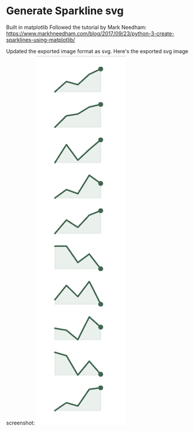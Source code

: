 # Generate Sparkline svg
Built in matplotlib
Followed the tutorial by Mark Needham: 
https://www.markhneedham.com/blog/2017/09/23/python-3-create-sparklines-using-matplotlib/

Updated the exported image format as svg. 
Here's the exported svg image screenshot:
![sparkline.png](sparkline.png)